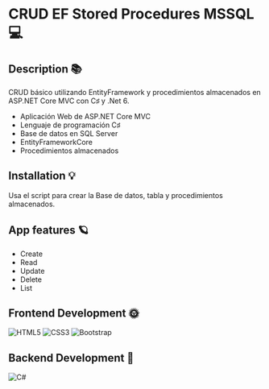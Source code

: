 # CRUD EF Stored Procedures MSSQL 💻
## Description 📚
 CRUD básico utilizando EntityFramework y procedimientos almacenados en ASP.NET Core MVC con C♯ y .Net 6.

- Aplicación Web de ASP.NET Core MVC
- Lenguaje de programación C♯
- Base de datos en SQL Server
- EntityFrameworkCore
- Procedimientos almacenados 
## Installation 💡 
 Usa el script para crear la Base de datos, tabla y procedimientos almacenados. 
## App features 🪐
 - Create
- Read
- Update
- Delete
- List 
## Frontend Development 🌞 
 ![HTML5](https://img.shields.io/badge/html5-%23E34F26.svg?style=for-the-badge&logo=html5&logoColor=white) ![CSS3](https://img.shields.io/badge/css3-%231572B6.svg?style=for-the-badge&logo=css3&logoColor=white) ![Bootstrap](https://img.shields.io/badge/bootstrap-%23563D7C.svg?style=for-the-badge&logo=bootstrap&logoColor=white) 
## Backend Development 🌚 
 ![C#](https://img.shields.io/badge/c%23-%23239120.svg?style=for-the-badge&logo=c-sharp&logoColor=white) 
 
